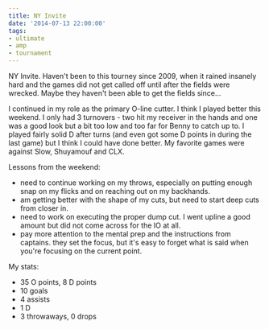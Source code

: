 ```yaml
---
title: NY Invite
date: '2014-07-13 22:00:00'
tags:
- ultimate
- amp
- tournament
---
```


NY Invite. Haven't been to this tourney since 2009, when it rained insanely hard and the games did not get called off until after the fields were wrecked. Maybe they haven't been able to get the fields since...

I continued in my role as the primary O-line cutter. I think I played better this weekend. I only had 3 turnovers - two hit my receiver in the hands and one was a good look but a bit too low and too far for Benny to catch up to. I played fairly solid D after turns (and even got some D points in during the last game) but I think I could have done better. My favorite games were against Slow, Shuyamouf and CLX.

Lessons from the weekend: 

- need to continue working on my throws, especially on putting enough snap on my flicks and on reaching out on my backhands.
- am getting better with the shape of my cuts, but need to start deep cuts from closer in.
- need to work on executing the proper dump cut. I went upline a good amount but did not come across for the IO at all.
- pay more attention to the mental prep and the instructions from captains. they set the focus, but it's easy to forget what is said when you're focusing on the current point.

My stats:

- 35 O points, 8 D points
- 10 goals
- 4 assists
- 1 D
- 3 throwaways, 0 drops
